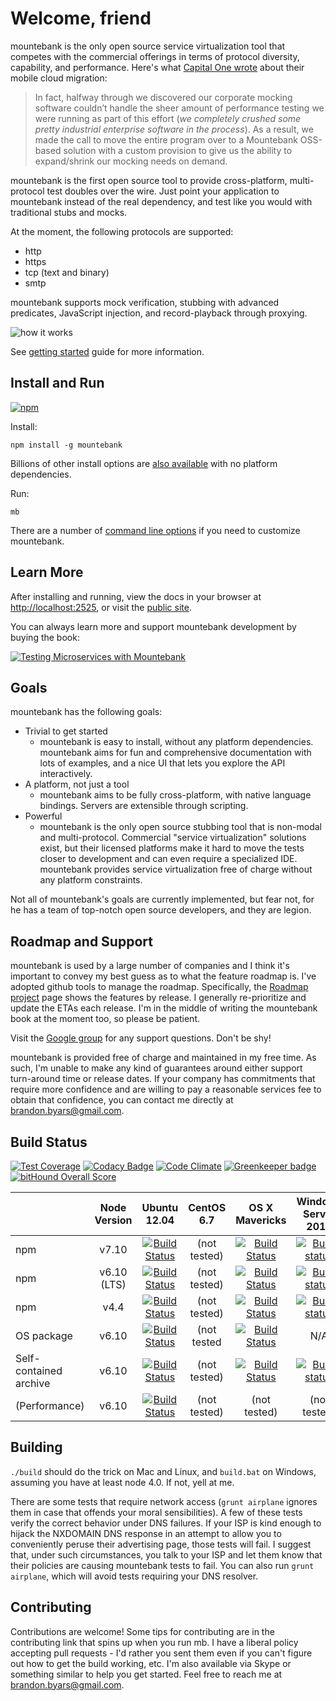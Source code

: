 # Welcome, friend

mountebank is the only open source service virtualization tool that competes with the commercial offerings
in terms of protocol diversity, capability, and performance. Here's what
[Capital One wrote](https://medium.com/capital-one-developers/moving-one-of-capital-ones-largest-customer-facing-apps-to-aws-668d797af6fc)
about their mobile cloud migration:

>In fact, halfway through we discovered our corporate mocking software couldn’t handle the
>sheer amount of performance testing we were running as part of this effort (_we completely crushed
>some pretty industrial enterprise software in the process_). As a result, we made the call to move
>the entire program over to a Mountebank OSS-based solution with a custom provision to give us the ability
>to expand/shrink our mocking needs on demand.

mountebank is the first open source tool to provide cross-platform, multi-protocol test doubles over the wire.
Just point your application to mountebank instead of the real dependency,
and test like you would with traditional stubs and mocks.

At the moment, the following protocols are supported:
* http
* https
* tcp (text and binary)
* smtp

mountebank supports mock verification, stubbing with advanced predicates, JavaScript injection,
and record-playback through proxying.

![how it works](https://github.com/bbyars/mountebank/blob/master/src/public/images/overview.gif?raw=true)

See [getting started](http://www.mbtest.org/docs/gettingStarted) guide for more information.

## Install and Run

[![npm][npm-badge]][npm]

Install:

    npm install -g mountebank

Billions of other install options are [also available](http://www.mbtest.org/docs/install) with no platform dependencies.

Run:

    mb

There are a number of [command line options](http://www.mbtest.org/docs/commandLine) if you need
to customize mountebank.

## Learn More

After installing and running, view the docs in your browser at <http://localhost:2525>, or visit the
[public site](http://www.mbtest.org/).

You can always learn more and support mountebank development by buying the book:

[![Testing Microservices with Mountebank](https://images.manning.com/255/340/resize/book/d/b083e59-69bc-477f-b97f-33a701366637/Byars-Mountebank-MEAP-HI.png)](https://www.manning.com/books/testing-microservices-with-mountebank)

## Goals

mountebank has the following goals:

* Trivial to get started
  * mountebank is easy to install, without any platform dependencies.  mountebank aims for fun and comprehensive
     documentation with lots of examples, and a nice UI that lets you explore the API interactively.
* A platform, not just a tool
  * mountebank aims to be fully cross-platform, with native language bindings.  Servers are extensible through scripting.
* Powerful
  * mountebank is the only open source stubbing tool that is non-modal and multi-protocol.  Commercial
    "service virtualization" solutions exist, but their licensed platforms make it hard to move the tests
    closer to development and can even require a specialized IDE.  mountebank provides service virtualization free
    of charge without any platform constraints.

Not all of mountebank's goals are currently implemented, but fear not, for he has a team of top-notch open
source developers, and they are legion.

## Roadmap and Support

mountebank is used by a large number of companies and I think it's important to convey my best guess as to what
the feature roadmap is. I've adopted github tools to manage the roadmap. Specifically, the
[Roadmap project](https://github.com/bbyars/mountebank/projects/9) page shows the features by release. I generally
re-prioritize and update the ETAs each release. I'm in the middle of writing the mountebank book at the moment too,
so please be patient.

Visit the [Google group](https://groups.google.com/forum/#!forum/mountebank-discuss)
for any support questions.  Don't be shy!

mountebank is provided free of charge and maintained in my free time. As such, I'm unable to make any kind
of guarantees around either support turn-around time or release dates. If your company has commitments
that require more confidence and are willing to pay a reasonable services fee to obtain that confidence,
you can contact me directly at brandon.byars@gmail.com.

## Build Status

[![Test Coverage][codeclimate-coverage-badge]][codeclimate-coverage]
[![Codacy Badge][codacy-badge]][codacy]
[![Code Climate][codeclimate-badge]][codeclimate]
[![Greenkeeper badge][greenkeeper-badge]][greenkeeper]
[![bitHound Overall Score][bithound-badge]][bithound]

|                       |Node Version |Ubuntu 12.04                            |CentOS 6.7                            |OS X Mavericks                           |Windows Server 2012                          |
|-----------------------|:-----------:|:--------------------------------------:|:------------------------------------:|:---------------------------------------:|:-------------------------------------------:|
|npm                    | v7.10       |[![Build Status][travis-badge]][travis] | (not tested)                         | [![Build Status][travis-badge]][travis] | [![Build status][appveyor-badge]][appveyor] |
|npm                    | v6.10 (LTS) |[![Build Status][travis-badge]][travis] | (not tested)                         | [![Build Status][travis-badge]][travis] | [![Build status][appveyor-badge]][appveyor] |
|npm                    | v4.4        |[![Build Status][travis-badge]][travis] | (not tested)                         | [![Build Status][travis-badge]][travis] | [![Build status][appveyor-badge]][appveyor] |
|OS package             | v6.10       |[![Build Status][travis-badge]][travis] | (not tested                          | [![Build Status][travis-badge]][travis] | N/A                                         |
|Self-contained archive | v6.10       |[![Build Status][travis-badge]][travis] | (not tested)                         | [![Build Status][travis-badge]][travis] | [![Build status][appveyor-badge]][appveyor] |
|(Performance)          | v6.10       |[![Build Status][travis-badge]][travis] | (not tested)                         | (not tested)                            | (not tested)                                |

## Building

`./build` should do the trick on Mac and Linux, and `build.bat` on Windows, assuming you have at least node 4.0.
If not, yell at me.

There are some tests that require network access (`grunt airplane` ignores them in case that offends your
moral sensibilities).  A few of these tests verify the correct behavior under DNS failures.  If your ISP
is kind enough to hijack the NXDOMAIN DNS response in an attempt to allow you to conveniently peruse their
advertising page, those tests will fail.  I suggest that, under such circumstances, you talk to your ISP
and let them know that their policies are causing mountebank tests to fail. You can also run `grunt airplane`,
which will avoid tests requiring your DNS resolver.

## Contributing

Contributions are welcome!
Some tips for contributing are in the contributing link that spins up when you run mb.
I have a liberal policy accepting pull requests - I'd rather you sent them even if you can't figure out
how to get the build working, etc.  I'm also available via Skype or something similar to help you get started.
Feel free to reach me at brandon.byars@gmail.com.

[npm-badge]: https://nodei.co/npm/mountebank.png?downloads=true&downloadRank=true&stars=true
[npm]: https://www.npmjs.com/package/mountebank
[bithound-badge]: https://www.bithound.io/github/bbyars/mountebank/badges/score.svg
[bithound]: https://www.bithound.io/github/bbyars/mountebank
[codeclimate-badge]: https://codeclimate.com/github/bbyars/mountebank/badges/gpa.svg
[codeclimate]: https://codeclimate.com/github/bbyars/mountebank
[codeclimate-coverage-badge]: https://codeclimate.com/github/bbyars/mountebank/badges/coverage.svg
[codeclimate-coverage]: https://codeclimate.com/github/bbyars/mountebank/coverage
[coveralls-badge]: https://coveralls.io/repos/bbyars/mountebank/badge.png?branch=master
[coveralls]: https://coveralls.io/r/bbyars/mountebank?branch=master
[codacy-badge]: https://www.codacy.com/project/badge/c030a6aebe274e21b4ce11a74e01fa12
[codacy]: https://www.codacy.com/public/brandonbyars/mountebank
[greenkeeper-badge]: https://badges.greenkeeper.io/bbyars/mountebank.svg
[greenkeeper]: https://greenkeeper.io/
[travis-badge]: https://travis-ci.org/bbyars/mountebank.png
[travis]: https://travis-ci.org/bbyars/mountebank
[appveyor-badge]: https://ci.appveyor.com/api/projects/status/acfhg44px95s4pk5?svg=true
[appveyor]: https://ci.appveyor.com/project/bbyars/mountebank
